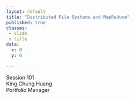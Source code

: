 ```yaml
---
layout: default
title: "Distributed File Systems and MapReduce"
published: true
classes:
 - slide
 - title
data:
  x: 0
  y: 0

---
```


<div class="session">Session 101</div>
<div class="vcard">
  <div class="n">King Chung Huang</div>
  <div class="title">Portfolio Manager</div>
</div>